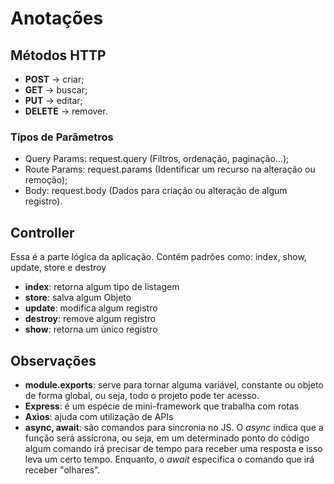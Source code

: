 # Anotações

## Métodos HTTP

- **POST** -> criar;
- **GET** -> buscar;
- **PUT** -> editar;
- **DELETE** -> remover.

### Tipos de Parâmetros

- Query Params: request.query (Filtros, ordenação, paginação...);
- Route Params: request.params (Identificar um recurso na alteração ou remoção);
- Body: request.body (Dados para criação ou alteração de algum registro).

## Controller

Essa é a parte lógica da aplicação. Contém padrões como: index, show, update, store e destroy

- **index**: retorna algum tipo de listagem
- **store**: salva algum Objeto
- **update**: modifica algum registro
- **destroy**: remove algum registro
- **show**: retorna um único registro

## Observações

- **module.exports**: serve para tornar alguma variável, constante ou objeto de forma global, ou seja,
todo o projeto pode ter acesso.
- **Express**: é um espécie de mini-framework que trabalha com rotas
- **Axios**: ajuda com utilização de APIs
- **async, await**: são comandos para sincronia no JS. O *async* indica que a função será assícrona, ou seja,
em um determinado ponto do código algum comando irá precisar de tempo para receber uma resposta e isso leva
um certo tempo. Enquanto, o *await* especifica o comando que irá receber "olhares".
